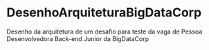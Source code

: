 # DesenhoArquiteturaBigDataCorp
Desenho da arquitetura de um desafio para teste da vaga de Pessoa Desenvolvedora Back-end Junior da BigDataCorp

